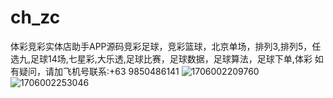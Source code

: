 # ch_zc
体彩竞彩实体店助手APP源码竞彩足球，竞彩篮球，北京单场，排列3,排列5，任选九,足球14场,七星彩,大乐透,足球比赛，足球数据，足球算法，足球下单,体彩
如有疑问，请加飞机号联系:+63 9850486141
![1706002209760](https://github.com/z86738300/ch_zc/assets/157471818/db7e69ca-bc23-49da-bc6a-14181cb164bb)
![1706002253046](https://github.com/z86738300/ch_zc/assets/157471818/584ec837-32d2-4958-b75f-2889bf0c237b)

